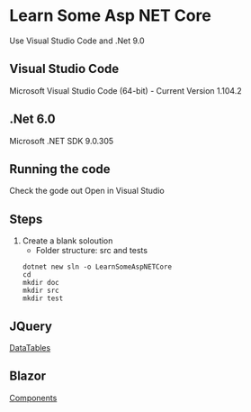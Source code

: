 # Learn Some Asp NET Core
 Use Visual Studio Code and .Net 9.0

## Visual Studio Code
 Microsoft Visual Studio Code (64-bit) - Current
 Version 1.104.2

## .Net 6.0
 Microsoft .NET SDK 9.0.305

## Running the code
 Check the gode out
 Open in Visual Studio

## Steps

 1. Create a blank soloution
    - Folder structure: src and tests
    ```
    dotnet new sln -o LearnSomeAspNETCore
    cd 
    mkdir doc
    mkdir src
    mkdir test
    ```    


## JQuery
[DataTables](doc/JQuery/DataTables/DATATABLES.md)


## Blazor
[Components](doc/Blazor/Components/COMPONETS.md)

